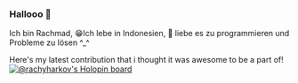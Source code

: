 ### Hallooo 👋
Ich bin Rachmad, 😁Ich lebe in Indonesien, 🌱 liebe es zu programmieren und Probleme zu lösen ^_^

Here's my latest contribution that i thought it was awesome to be a part of!
[![@rachyharkov's Holopin board](https://holopin.me/rachyharkov)](https://holopin.io/@rachyharkov)
<!--
**rachyharkov/rachyharkov** is a ✨ _special_ ✨ repository because its `README.md` (this file) appears on your GitHub profile.

Here are some ideas to get you started:

- 🔭 I’m currently working on ...
- 🌱 I’m currently learning ...
- 👯 I’m looking to collaborate on ...
- 🤔 I’m looking for help with ...
- 💬 Ask me about ...
- 📫 How to reach me: ...
- 😄 Pronouns: ...
- ⚡ Fun fact: ...
-->
